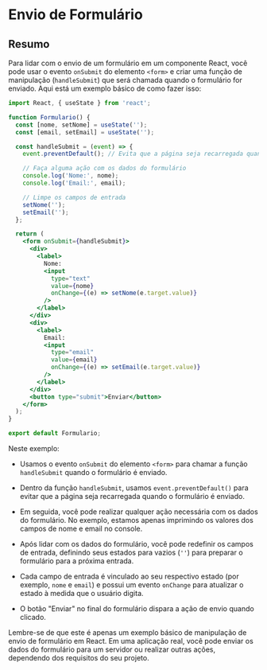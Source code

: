 # Envio de Formulário

## Resumo

Para lidar com o envio de um formulário em um componente React, você pode usar o evento `onSubmit` do elemento `<form>` e criar uma função de manipulação (`handleSubmit`) que será chamada quando o formulário for enviado. Aqui está um exemplo básico de como fazer isso:

```jsx
import React, { useState } from 'react';

function Formulario() {
  const [nome, setNome] = useState('');
  const [email, setEmail] = useState('');

  const handleSubmit = (event) => {
    event.preventDefault(); // Evita que a página seja recarregada quando o formulário for enviado

    // Faça alguma ação com os dados do formulário
    console.log('Nome:', nome);
    console.log('Email:', email);

    // Limpe os campos de entrada
    setNome('');
    setEmail('');
  };

  return (
    <form onSubmit={handleSubmit}>
      <div>
        <label>
          Nome:
          <input
            type="text"
            value={nome}
            onChange={(e) => setNome(e.target.value)}
          />
        </label>
      </div>
      <div>
        <label>
          Email:
          <input
            type="email"
            value={email}
            onChange={(e) => setEmail(e.target.value)}
          />
        </label>
      </div>
      <button type="submit">Enviar</button>
    </form>
  );
}

export default Formulario;
```

Neste exemplo:

- Usamos o evento `onSubmit` do elemento `<form>` para chamar a função `handleSubmit` quando o formulário é enviado.

- Dentro da função `handleSubmit`, usamos `event.preventDefault()` para evitar que a página seja recarregada quando o formulário é enviado.

- Em seguida, você pode realizar qualquer ação necessária com os dados do formulário. No exemplo, estamos apenas imprimindo os valores dos campos de nome e email no console.

- Após lidar com os dados do formulário, você pode redefinir os campos de entrada, definindo seus estados para vazios (`''`) para preparar o formulário para a próxima entrada.

- Cada campo de entrada é vinculado ao seu respectivo estado (por exemplo, `nome` e `email`) e possui um evento `onChange` para atualizar o estado à medida que o usuário digita.

- O botão "Enviar" no final do formulário dispara a ação de envio quando clicado.

Lembre-se de que este é apenas um exemplo básico de manipulação de envio de formulário em React. Em uma aplicação real, você pode enviar os dados do formulário para um servidor ou realizar outras ações, dependendo dos requisitos do seu projeto.
